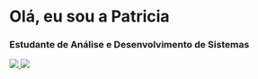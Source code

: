 # Olá, eu sou a Patricia 
<h3>Estudante de Análise e Desenvolvimento de Sistemas</h3>
<div>
  <a href="https://github.com/PatriciaDamasceno883/Patricia-Damasceno-Geraldo/edit/main/README.md">
  <img leight="180cm" src="https://github-readme-stats.vercel.app/api?username=PatriciaDamasceno883&show_icons=true&theme=dracula&include_all_commits=true&count_private-true"/>
  <img leight="180cm"  src="https://github-readme-stats.vercel.app/api/top-langs/?username=PatriciaDamasceno883&layout=compact&langs_count=16&theme=dracula">
    </div>
  
  
